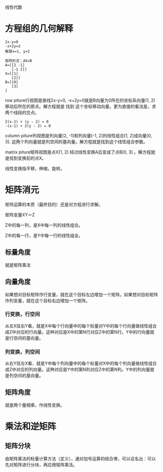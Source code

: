 线性代数

# 方程组的几何解释

```
2x-y=0
-x+2y=3
解是x=1, y=2

```

```
矩阵形式：AX=B
A=[[2 -1]
   [-1 2]]
X=[[1]
   [2]]
B=[[0]
   [3]
]
```



row piture行视图是直线2x-y=0, -x+2y=0就是B向量为0所在的坐标系向量(1, 2)移动后所在的原点。解方程就是 找到 这个坐标移动向量。更为直接的看法是，求两个线段的交点。

```
2(x-1) + (y - 2) = 0
-(x-1) + 2(y - 2) = 0
```

column piture列视图是列向量[2, -1]和列向量[-1, 2]的线性组合[1, 2]成向量[0, 3]. 这两个列向量就是列空间的基向量。解方程就是找到这个线性组合参数。

matrix piture矩阵视图是点X[1, 2] 经过线性变换A后变成了点B[0, 3] 。解方程就是找到变换前的点X。

线性变换指平移，伸缩，旋转。

# 矩阵消元

矩阵运算的本质（最终目的）还是对方程进行求解。

矩阵变量XY＝Z

Z中的每一列，是X中每一列的线性组合。

Z中的每一行，是Y中每一行的线性组全。

## 标量角度

就是矩阵乘法

## 向量角度

如果想对目标矩阵作行变量，就在这个目标左边增加一个矩阵。如果想对目标矩阵作列变量，就在这个目标右边增加一个矩阵。

### 行变换，行空间

从左X往右Y看，就是X中每个行向量中的每个标量对Y中的每个行向量做线性组合成Z中对应的行向量。这种对应是X中的第N行对应Z中的第N行。Y中的行向量就是行空间的基向量。

### 列变换，列空间

从右Y往左X看，就是Y中每个列向量中的每个标量对X中的每个列向量做线性组合成Z中对应的列向量。这种对应是Y中的第N列对应Z中的第N列。Y中的列向量就是列空间的基向量。

## 矩阵角度

就是两个量相乘，作线性变换。

# 乘法和逆矩阵

## 矩阵分块

由矩阵乘法的标量计算方法（定义），通对加号运算的结合律，可以证名出：可以先对矩阵进行分块，再应用矩阵乘法。

